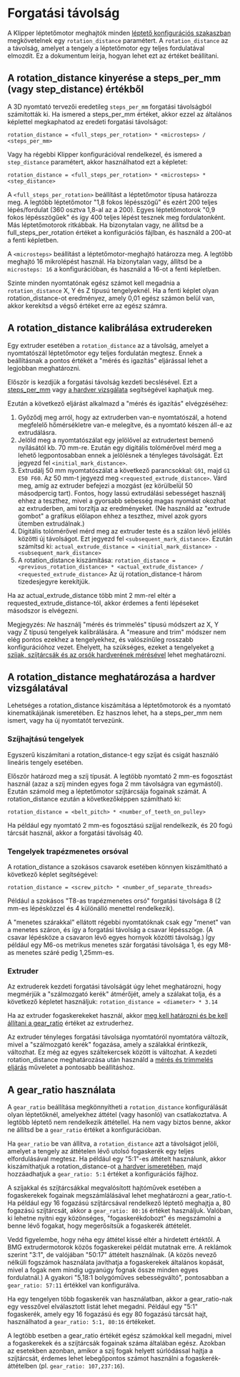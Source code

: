 # Forgatási távolság

A Klipper léptetőmotor meghajtók minden [léptető konfigurációs szakaszban](Config_Reference.md#stepper) megkövetelnek egy `rotation_distance` paramétert. A `rotation_distance` az a távolság, amelyet a tengely a léptetőmotor egy teljes fordulatával elmozdít. Ez a dokumentum leírja, hogyan lehet ezt az értéket beállítani.

## A rotation_distance kinyerése a steps_per_mm (vagy step_distance) értékből

A 3D nyomtató tervezői eredetileg `steps_per_mm` forgatási távolságból számították ki. Ha ismered a steps_per_mm értéket, akkor ezzel az általános képlettel megkaphatod az eredeti forgatási távolságot:

```
rotation_distance = <full_steps_per_rotation> * <microsteps> / <steps_per_mm>
```

Vagy ha régebbi Klipper konfigurációval rendelkezel, és ismered a `step_distance` paramétert, akkor használhatod ezt a képletet:

```
rotation_distance = <full_steps_per_rotation> * <microsteps> * <step_distance>
```

A `<full_steps_per_rotation>` beállítást a léptetőmotor típusa határozza meg. A legtöbb léptetőmotor "1,8 fokos lépésszögű" és ezért 200 teljes lépés/fordulat (360 osztva 1,8-al az a 200). Egyes léptetőmotorok "0,9 fokos lépésszögűek" és így 400 teljes lépést tesznek meg fordulatonként. Más léptetőmotorok ritkábbak. Ha bizonytalan vagy, ne állítsd be a full_steps_per_rotation értéket a konfigurációs fájlban, és használd a 200-at a fenti képletben.

A `<microsteps>` beállítást a léptetőmotor-meghajtó határozza meg. A legtöbb meghajtó 16 mikrolépést használ. Ha bizonytalan vagy, állítsd be a `microsteps: 16` a konfigurációban, és használd a 16-ot a fenti képletben.

Szinte minden nyomtatónak egész számot kell megadnia a `rotation_distance` X, Y és Z típusú tengelyeknél. Ha a fenti képlet olyan rotation_distance-ot eredményez, amely 0,01 egész számon belül van, akkor kerekítsd a végső értéket erre az egész számra.

## A rotation_distance kalibrálása extrudereken

Egy extruder esetében a `rotation_distance` az a távolság, amelyet a nyomtatószál léptetőmotor egy teljes fordulatán megtesz. Ennek a beállításnak a pontos értékét a "mérés és igazítás" eljárással lehet a legjobban meghatározni.

Először is kezdjük a forgatási távolság kezdeti becslésével. Ezt a [steps_per_mm](#obtaining-rotation_distance-from-steps_per_mm-or-step_distance) vagy [a hardver vizsgálata](#extruder) segítségével kaphatjuk meg.

Ezután a következő eljárást alkalmazd a "mérés és igazítás" elvégzéséhez:

1. Győződj meg arról, hogy az extruderben van-e nyomtatószál, a hotend megfelelő hőmérsékletre van-e melegítve, és a nyomtató készen áll-e az extrudálásra.
1. Jelöld meg a nyomtatószálat egy jelölővel az extrudertest bemenő nyílásától kb. 70 mm-re. Ezután egy digitális tolómérővel mérd meg a lehető legpontosabban ennek a jelölésnek a tényleges távolságát. Ezt jegyezd fel `<initial_mark_distance>`.
1. Extrudálj 50 mm nyomtatószálat a következő parancsokkal: `G91`, majd `G1 E50 F60`. Az 50 mm-t jegyezd meg `<requested_extrude_distance>`. Várd meg, amíg az extruder befejezi a mozgást (ez körülbelül 50 másodpercig tart). Fontos, hogy lassú extrudálási sebességet használj ehhez a teszthez, mivel a gyorsabb sebesség magas nyomást okozhat az extruderben, ami torzítja az eredményeket. (Ne használd az "extrude gombot" a grafikus előlapon ehhez a teszthez, mivel azok gyors ütemben extrudálnak.)
1. Digitális tolómérővel mérd meg az extruder teste és a szálon lévő jelölés közötti új távolságot. Ezt jegyezd fel `<subsequent_mark_distance>`. Ezután számítsd ki: `actual_extrude_distance = <initial_mark_distance> - <subsequent_mark_distance>`
1. A rotation_distance kiszámítása: `rotation_distance = <previous_rotation_distance> * <actual_extrude_distance> / <requested_extrude_distance>` Az új rotation_distance-t három tizedesjegyre kerekítjük.

Ha az actual_extrude_distance több mint 2 mm-rel eltér a requested_extrude_distance-tól, akkor érdemes a fenti lépéseket másodszor is elvégezni.

Megjegyzés: *Ne* használj "mérés és trimmelés" típusú módszert az X, Y vagy Z típusú tengelyek kalibrálására. A "measure and trim" módszer nem elég pontos ezekhez a tengelyekhez, és valószínűleg rosszabb konfigurációhoz vezet. Ehelyett, ha szükséges, ezeket a tengelyeket [a szíjak, szíjtárcsák és az orsók hardverének mérésével](#a-forgasi_tavolsag-kinyerese-a-hardver-ellenorzesevel) lehet meghatározni.

## A rotation_distance meghatározása a hardver vizsgálatával

Lehetséges a rotation_distance kiszámítása a léptetőmotorok és a nyomtató kinematikájának ismeretében. Ez hasznos lehet, ha a steps_per_mm nem ismert, vagy ha új nyomtatót tervezünk.

### Szíjhajtású tengelyek

Egyszerű kiszámítani a rotation_distance-t egy szíjat és csigát használó lineáris tengely esetében.

Először határozd meg a szíj típusát. A legtöbb nyomtató 2 mm-es fogosztást használ (azaz a szíj minden egyes foga 2 mm távolságra van egymástól). Ezután számold meg a léptetőmotor szíjtárcsája fogainak számát. A rotation_distance ezután a következőképpen számítható ki:

```
rotation_distance = <belt_pitch> * <number_of_teeth_on_pulley>
```

Ha például egy nyomtató 2 mm-es fogosztású szíjjal rendelkezik, és 20 fogú tárcsát használ, akkor a forgatási távolság 40.

### Tengelyek trapézmenetes orsóval

A rotation_distance a szokásos csavarok esetében könnyen kiszámítható a következő képlet segítségével:

```
rotation_distance = <screw_pitch> * <number_of_separate_threads>
```

Például a szokásos "T8-as trapézmenetes orsó" forgatási távolsága 8 (2 mm-es lépésközzel és 4 különálló menettel rendelkezik).

A "menetes szárakkal" ellátott régebbi nyomtatóknak csak egy "menet" van a menetes száron, és így a forgatási távolság a csavar lépésszöge. (A csavar lépésköze a csavaron lévő egyes hornyok közötti távolság.) Így például egy M6-os metrikus menetes szár forgatási távolsága 1, és egy M8-as menetes száré pedig 1,25mm-es.

### Extruder

Az extruderek kezdeti forgatási távolságát úgy lehet meghatározni, hogy megmérjük a "szálmozgató kerék" átmérőjét, amely a szálakat tolja, és a következő képletet használjuk: `rotation_distance = <diameter> * 3.14`

Ha az extruder fogaskerekeket használ, akkor [meg kell határozni és be kell állítani a gear_ratio](#using-a-gear_ratio) értéket az extruderhez.

Az extruder tényleges forgatási távolsága nyomtatóról nyomtatóra változik, mivel a "szálmozgató kerék" fogazása, amely a szálakkal érintkezik, változhat. Ez még az egyes száltekercsek között is változhat. A kezdeti rotation_distance meghatározása után használd a [mérés és trimmelés eljárás](#calibrating-rotation_distance-on-extruders) műveletet a pontosabb beállításhoz.

## A gear_ratio használata

A `gear_ratio` beállítása megkönnyítheti a `rotation_distance` konfigurálását olyan léptetőknél, amelyekhez áttétel (vagy hasonló) van csatlakoztatva. A legtöbb léptető nem rendelkezik áttétellel. Ha nem vagy biztos benne, akkor ne állítsd be a `gear_ratio` értéket a konfigurációban.

Ha `gear_ratio` be van állítva, a `rotation_distance` azt a távolságot jelöli, amelyet a tengely az áttételen lévő utolsó fogaskerék egy teljes elfordulásával megtesz. Ha például egy "5:1"-es áttételt használunk, akkor kiszámíthatjuk a rotation_distance-ot [a hardver ismeretében](#a-forgasi_tavolsag-kinyerese-a-hardver-ellenorzesevel), majd hozzáadhatjuk a `gear_ratio: 5:1` értéket a konfigurációs fájlhoz.

A szíjakkal és szíjtárcsákkal megvalósított hajtóművek esetében a fogaskerekek fogainak megszámlálásával lehet meghatározni a gear_ratio-t. Ha például egy 16 fogazású szíjtárcsával rendelkező léptető meghajtja a, 80 fogazású szíjtárcsát, akkor a `gear_ratio: 80:16` értéket használjuk. Valóban, ki lehetne nyitni egy közönséges, "fogaskerékdobozt" és megszámolni a benne lévő fogakat, hogy megerősítsük a fogaskerék áttételét.

Vedd figyelembe, hogy néha egy áttétel kissé eltér a hirdetett értéktől. A BMG extrudermotorok közös fogaskerekei példát mutatnak erre. A reklámok szerint "3:1", de valójában "50:17" áttételt használnak. (A közös nevező nélküli fogszámok használata javíthatja a fogaskerekek általános kopását, mivel a fogak nem mindig ugyanúgy fognak össze minden egyes fordulatnál.) A gyakori "5,18:1 bolygóműves sebességváltó", pontosabban a `gear_ratio: 57:11` értékkel van konfigurálva.

Ha egy tengelyen több fogaskerék van használatban, akkor a gear_ratio-nak egy vesszővel elválasztott listát lehet megadni. Például egy "5:1" fogaskerék, amely egy 16 fogazású és egy 80 fogazású tárcsát hajt, használhatod a `gear_ratio: 5:1, 80:16` értékeket.

A legtöbb esetben a gear_ratio értékét egész számokkal kell megadni, mivel a fogaskerekek és a szíjtárcsák fogainak száma általában egész. Azokban az esetekben azonban, amikor a szíj fogak helyett súrlódással hajtja a szíjtárcsát, érdemes lehet lebegőpontos számot használni a fogaskerék-áttételben (pl. `gear_ratio: 107,237:16`).
